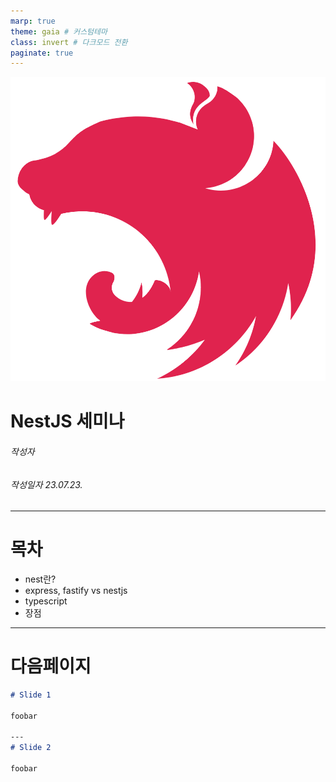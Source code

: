 ```yaml
---
marp: true
theme: gaia # 커스텀테마
class: invert # 다크모드 전환
paginate: true
---
```


<!-- _class: title -->

![bg right:40% 80%](nestjs_image.png)
# NestJS 세미나

###### 작성자
###### 작성일자 23.07.23.

---

# 목차

- nest란?
- express, fastify vs nestjs
- typescript
- 장점

---
# 다음페이지

```markdown
# Slide 1

foobar

---
# Slide 2

foobar
```